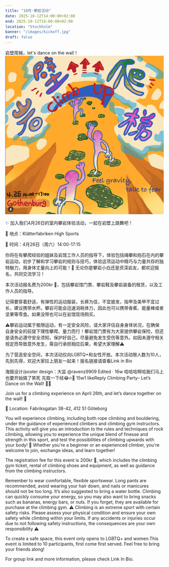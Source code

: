 ```yaml
---
title: "10月·攀岩活动"
date: 2025-10-12T14:00:00+02:00
end: 2025-10-12T16:00:00+02:00
location: "Stockholm"
banner: "/images/kickoff.jpg"
draft: false
---
```

岩壁爬梯，let's dance on the wall！
![图片](/events/2025-10-climbing/image.png)
<!--more-->
✨ 加入我们4月26日的室内攀岩体验活动，一起在岩壁上跳舞吧！

📍 地点：Klätterfabriken High Sports

📅 时间：4月26日（周六）14:00-17:15

你将在有攀爬经验的姐妹及岩馆工作人员的指导下，体验包括绳攀和抱石在内的攀岩运动，初步了解和学习攀岩的规则与技巧，体验这项运动中精巧与力量共存的独特魅力，用身体丈量向上的可能！💪 无论你是攀岩小白还是资深岩友，都欢迎报名，共同交流学习！

本次活动报名费为200kr 🎫，包括攀岩馆门票、攀岩鞋及攀岩装备的租赁，以及工作人员的指导。

记得要穿着舒适、有弹性的运动服装，长裤为佳，不宜披发，指甲及美甲不宜过长，建议携带水杯。攀岩可能会迅速消耗体力，因此也可以携带香蕉、能量棒或者坚果等零食。如果没带也可以在岩馆现场购买。

⚠️攀岩运动属于极限运动，有一定安全风险，请大家评估自身身体状况，在确保自身安全的前提下理性攀爬、量力而行！攀岩馆门票有为大家提供攀岩保险，但还是请务必遵守安全须知，保护好自己，尽量避免发生受伤等意外。如因未遵守相关规定而导致意外发生，需自行承担相应后果，希望大家理解⚠️

为了营造安全空间，本次活动仅向LGBTQ+和女性开放。本次活动限人数为10人，先到先得，欢迎大家拉上朋友一起来！报名链接请查看Link in Bio

海报设计/poster design：大盆 @ravenz9909
Edited · 16w
哈哈哈啊哈我们马上也要开始搞了笑死 先取一下经😂🔥🙌
15w1 likeReply
Climbing Party– Let’s Dance on the Wall! 🧗✨

Join us for a climbing experience on April 26th, and let’s dance together on the wall! 💃

📍 Location: Fabriksgatan 38-42, 412 51 Göteborg

You will experience climbing, including both rope climbing and bouldering, under the guidance of experienced climbers and climbing gym instructors. This activity will give you an introduction to the rules and techniques of rock climbing, allowing you to experience the unique blend of finesse and strength in this sport, and test the possibilities of climbing upwards with your body! 💪 Whether you're a beginner or an experienced climber, you're welcome to join, exchange ideas, and learn together!

The registration fee for this event is 200kr 🎫, which includes the climbing gym ticket, rental of climbing shoes and equipment, as well as guidance from the climbing instructors.

Remember to wear comfortable, flexible sportswear. Long pants are recommended, avoid wearing your hair down, and nails or manicures should not be too long. It’s also suggested to bring a water bottle. Climbing can quickly consume your energy, so you may also want to bring snacks such as bananas, energy bars, or nuts. If you forget, they are available for purchase at the climbing gym.
⚠️ Climbing is an extreme sport with certain safety risks. Please assess your physical condition and ensure your own safety while climbing within your limits. If any accidents or injuries occur due to not following safety instructions, the consequences are your own responsibility ⚠️

To create a safe space, this event only opens to LGBTQ+ and women.This event is limited to 10 participants, first come first served. Feel free to bring your friends along!

For group link and more information, please check Link In Bio.